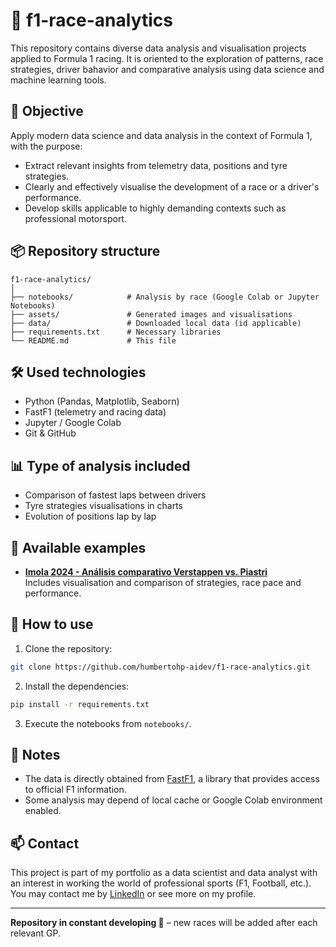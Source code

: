 # 🏁 f1-race-analytics

This repository contains diverse data analysis and visualisation projects applied to Formula 1 racing. It is oriented to the exploration of patterns, race strategies, driver bahavior and comparative analysis using data science and machine learning tools.

## 🎯 Objective

Apply modern data science and data analysis in the context of Formula 1, with the purpose:
- Extract relevant insights from telemetry data, positions and tyre strategies.
- Clearly and effectively visualise the development of a race or a driver's performance.
- Develop skills applicable to highly demanding contexts such as professional motorsport.

## 📦 Repository structure

```
f1-race-analytics/
│
├── notebooks/            # Analysis by race (Google Colab or Jupyter Notebooks)
├── assets/               # Generated images and visualisations
├── data/                 # Downloaded local data (id applicable)
├── requirements.txt      # Necessary libraries
└── README.md             # This file
```

## 🛠 Used technologies

- Python (Pandas, Matplotlib, Seaborn)
- FastF1 (telemetry and racing data)
- Jupyter / Google Colab
- Git & GitHub

## 📊 Type of analysis included

- Comparison of fastest laps between drivers
- Tyre strategies visualisations in charts
- Evolution of positions lap by lap

## 🧪 Available examples

- **[Imola 2024 - Análisis comparativo Verstappen vs. Piastri](notebooks/GP_Imola_2025_Analysis.ipynb)**  
Includes visualisation and comparison of strategies, race pace and performance.

## 🚀 How to use

1. Clone the repository:
```bash
git clone https://github.com/humbertohp-aidev/f1-race-analytics.git
```

2. Install the dependencies:
```bash
pip install -r requirements.txt
```

3. Execute the notebooks from `notebooks/`.

## 📝 Notes

- The data is directly obtained from [FastF1](https://theoehrly.github.io/Fast-F1/), a library that provides access to official F1 information.
- Some analysis may depend of local cache or Google Colab environment enabled.

## 📫 Contact
This project is part of my portfolio as a data scientist and data analyst with an interest in working the world of professional sports (F1, Football, etc.).
You may contact me by [LinkedIn](https://www.linkedin.com/in/humbertohp-aidev) or see more on my profile.

---

**Repository in constant developing 🚧** – new races will be added after each relevant GP.
